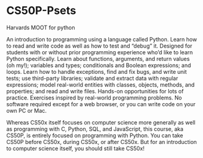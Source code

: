 # CS50P-Psets
Harvards MOOT for python

An introduction to programming using a language called Python. Learn how to read and write code as well as how to test and “debug” it. Designed for students with or without prior programming experience who’d like to learn Python specifically. Learn about functions, arguments, and return values (oh my!); variables and types; conditionals and Boolean expressions; and loops. Learn how to handle exceptions, find and fix bugs, and write unit tests; use third-party libraries; validate and extract data with regular expressions; model real-world entities with classes, objects, methods, and properties; and read and write files. Hands-on opportunities for lots of practice. Exercises inspired by real-world programming problems. No software required except for a web browser, or you can write code on your own PC or Mac.

Whereas CS50x itself focuses on computer science more generally as well as programming with C, Python, SQL, and JavaScript, this course, aka CS50P, is entirely focused on programming with Python. You can take CS50P before CS50x, during CS50x, or after CS50x. But for an introduction to computer science itself, you should still take CS50x!
